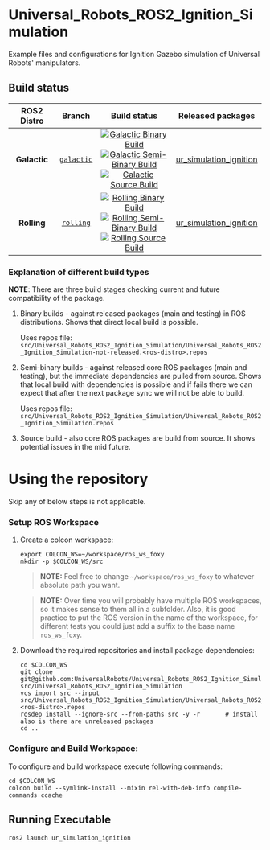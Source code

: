Universal_Robots_ROS2_Ignition_Simulation
==========================================

Example files and configurations for Ignition Gazebo simulation of Universal Robots' manipulators.

## Build status

ROS2 Distro | Branch | Build status | Released packages
:---------: | :----: | :----------: | :---------------:
**Galactic** | [`galactic`](https://github.com/UniversalRobots/Universal_Robots_ROS2_Ignition_Simulation/tree/galactic) | [![Galactic Binary Build](https://github.com/UniversalRobots/Universal_Robots_ROS2_Ignition_Simulation/actions/workflows/galactic-binary-build.yml/badge.svg?branch=ros2)](https://github.com/UniversalRobots/Universal_Robots_ROS2_Ignition_Simulation/actions/workflows/galactic-binary-build.yml?branch=ros2) <br /> [![Galactic Semi-Binary Build](https://github.com/UniversalRobots/Universal_Robots_ROS2_Ignition_Simulation/actions/workflows/galactic-semi-binary-build.yml/badge.svg?branch=ros2)](https://github.com/UniversalRobots/Universal_Robots_ROS2_Ignition_Simulation/actions/workflows/galactic-semi-binary-build.yml?branch=ros2) <br /> [![Galactic Source Build](https://github.com/UniversalRobots/Universal_Robots_ROS2_Ignition_Simulation/actions/workflows/galactic-source-build.yml/badge.svg?branch=ros2)](https://github.com/UniversalRobots/Universal_Robots_ROS2_Ignition_Simulation/actions/workflows/galactic-source-build.yml?branch=ros2) | [ur_simulation_ignition](https://index.ros.org/p/ur_simulation_ignition/#galactic)
**Rolling** | [`rolling`](https://github.com/UniversalRobots/Universal_Robots_ROS2_Ignition_Simulation/tree/rolling) | [![Rolling Binary Build](https://github.com/UniversalRobots/Universal_Robots_ROS2_Ignition_Simulation/actions/workflows/rolling-binary-build.yml/badge.svg?branch=ros2)](https://github.com/UniversalRobots/Universal_Robots_ROS2_Ignition_Simulation/actions/workflows/rolling-binary-build.yml?branch=ros2) <br /> [![Rolling Semi-Binary Build](https://github.com/UniversalRobots/Universal_Robots_ROS2_Ignition_Simulation/actions/workflows/rolling-semi-binary-build.yml/badge.svg?branch=ros2)](https://github.com/UniversalRobots/Universal_Robots_ROS2_Ignition_Simulation/actions/workflows/rolling-semi-binary-build.yml?branch=ros2) <br /> [![Rolling Source Build](https://github.com/UniversalRobots/Universal_Robots_ROS2_Ignition_Simulation/actions/workflows/rolling-source-build.yml/badge.svg?branch=ros2)](https://github.com/UniversalRobots/Universal_Robots_ROS2_Ignition_Simulation/actions/workflows/rolling-source-build.yml?branch=ros2) | [ur_simulation_ignition](https://index.ros.org/p/ur_simulation_ignition/#rolling)


### Explanation of different build types

**NOTE**: There are three build stages checking current and future compatibility of the package.

1. Binary builds - against released packages (main and testing) in ROS distributions. Shows that direct local build is possible.

   Uses repos file: `src/Universal_Robots_ROS2_Ignition_Simulation/Universal_Robots_ROS2_Ignition_Simulation-not-released.<ros-distro>.repos`

1. Semi-binary builds - against released core ROS packages (main and testing), but the immediate dependencies are pulled from source.
   Shows that local build with dependencies is possible and if fails there we can expect that after the next package sync we will not be able to build.

   Uses repos file: `src/Universal_Robots_ROS2_Ignition_Simulation/Universal_Robots_ROS2_Ignition_Simulation.repos`

1. Source build - also core ROS packages are build from source. It shows potential issues in the mid future.


# Using the repository
Skip any of below steps is not applicable.

### Setup ROS Workspace

1. Create a colcon workspace:
   ```
   export COLCON_WS=~/workspace/ros_ws_foxy
   mkdir -p $COLCON_WS/src
   ```

   > **NOTE:** Feel free to change `~/workspace/ros_ws_foxy` to whatever absolute path you want.

   > **NOTE:** Over time you will probably have multiple ROS workspaces, so it makes sense to them all in a subfolder.
     Also, it is good practice to put the ROS version in the name of the workspace, for different tests you could just add a suffix to the base name `ros_ws_foxy`.

1. Download the required repositories and install package dependencies:
   ```
   cd $COLCON_WS
   git clone git@github.com:UniversalRobots/Universal_Robots_ROS2_Ignition_Simulation.git src/Universal_Robots_ROS2_Ignition_Simulation
   vcs import src --input src/Universal_Robots_ROS2_Ignition_Simulation/Universal_Robots_ROS2_Ignition_Simulation.<ros-distro>.repos
   rosdep install --ignore-src --from-paths src -y -r       # install also is there are unreleased packages
   cd ..
   ```

### Configure and Build Workspace:
To configure and build workspace execute following commands:
  ```
  cd $COLCON_WS
  colcon build --symlink-install --mixin rel-with-deb-info compile-commands ccache
  ```

## Running Executable
```
ros2 launch ur_simulation_ignition
```

